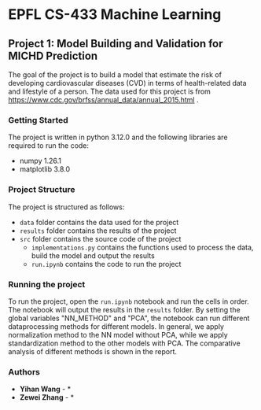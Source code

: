 # EPFL CS-433 Machine Learning
## Project 1: Model Building and Validation for MICHD Prediction

The goal of the project is to build a model that estimate the risk of developing cardiovascular diseases (CVD) in terms of health-related data and lifestyle of a person. The data used for this project is from https://www.cdc.gov/brfss/annual_data/annual_2015.html .

### Getting Started

The project is written in python 3.12.0 and the following libraries are required to run the code:
* numpy 1.26.1
* matplotlib 3.8.0

### Project Structure

The project is structured as follows:
* `data` folder contains the data used for the project
* `results` folder contains the results of the project
* `src` folder contains the source code of the project
  - `implementations.py` contains the functions used to process the data, build the model and output the results
  - `run.ipynb` contains the code to run the project

### Running the project

To run the project, open the `run.ipynb` notebook and run the cells in order. The notebook will output the results in the `results` folder. 
By setting the global variables "NN_METHOD" and "PCA", the notebook can run different dataprocessing methods for different models. In general, we apply normalization method to the NN model without PCA, while we apply standardization method to the other models with PCA. The comparative analysis of different methods is shown in the report.

### Authors

* **Yihan Wang** - *
* **Zewei Zhang** - *